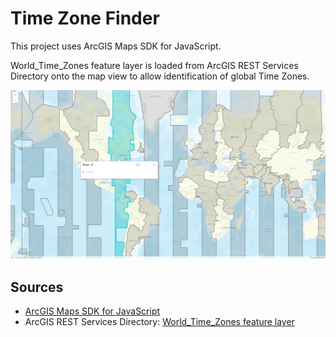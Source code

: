 # Time Zone Finder

This project uses ArcGIS Maps SDK for JavaScript. 

World_Time_Zones feature layer is loaded from ArcGIS REST Services Directory onto the map view to allow identification of global Time Zones.

![Screenshot of Time Zone Finder](docs/time-zone-finder-screenshot.png)

## Sources
- <a href="https://developers.arcgis.com/javascript/latest/">ArcGIS Maps SDK for JavaScript</a>
- ArcGIS REST Services Directory: <a href="https://services.arcgis.com/P3ePLMYs2RVChkJx/ArcGIS/rest/services/World_Time_Zones/FeatureServer/0">World_Time_Zones feature layer</a>